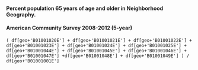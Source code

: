 #### Percent population 65 years of age and older in Neighborhood Geography.
#### American Community Survey 2008-2012 (5-year)	( df[geo+'B01001020E'] + df[geo+'B01001021E'] + df[geo+'B01001022E'] + df[geo+'B01001023E'] + df[geo+'B01001024E'] + df[geo+'B01001025E'] + df[geo+'B01001044E'] + df[geo+'B01001045E'] + df[geo+'B01001046E'] + df[geo+'B01001047E'] +df[geo+'B01001048E'] + df[geo+'B01001049E'] ) / df[geo+'B01001001E']